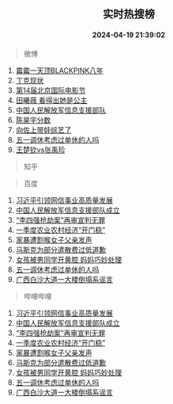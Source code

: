 <div align="center"><h2>实时热搜榜</h2><h4>2024-04-19 21:39:02</h4></div>

> 微博  

1. [霉霉一天顶BLACKPINK八年](https://s.weibo.com/weibo?q=%23%E9%9C%89%E9%9C%89%E4%B8%80%E5%A4%A9%E9%A1%B6BLACKPINK%E5%85%AB%E5%B9%B4%23&t=31&band_rank=1&Refer=top)<br />
2. [丁克现状](https://s.weibo.com/weibo?q=%E4%B8%81%E5%85%8B%E7%8E%B0%E7%8A%B6&t=31&band_rank=2&Refer=top)<br />
3. [第14届北京国际电影节](https://s.weibo.com/weibo?q=%23%E7%AC%AC14%E5%B1%8A%E5%8C%97%E4%BA%AC%E5%9B%BD%E9%99%85%E7%94%B5%E5%BD%B1%E8%8A%82%23&t=31&band_rank=3&Refer=top)<br />
4. [田曦薇 看得出她是公主](https://s.weibo.com/weibo?q=%E7%94%B0%E6%9B%A6%E8%96%87%20%E7%9C%8B%E5%BE%97%E5%87%BA%E5%A5%B9%E6%98%AF%E5%85%AC%E4%B8%BB&t=31&band_rank=4&Refer=top)<br />
5. [中国人民解放军信息支援部队](https://s.weibo.com/weibo?q=%23%E4%B8%AD%E5%9B%BD%E4%BA%BA%E6%B0%91%E8%A7%A3%E6%94%BE%E5%86%9B%E4%BF%A1%E6%81%AF%E6%94%AF%E6%8F%B4%E9%83%A8%E9%98%9F%23&t=31&band_rank=5&Refer=top)<br />
6. [陈昊宇分数](https://s.weibo.com/weibo?q=%E9%99%88%E6%98%8A%E5%AE%87%E5%88%86%E6%95%B0&t=31&band_rank=6&Refer=top)<br />
7. [向佐上带娃综艺了](https://s.weibo.com/weibo?q=%23%E5%90%91%E4%BD%90%E4%B8%8A%E5%B8%A6%E5%A8%83%E7%BB%BC%E8%89%BA%E4%BA%86%23&t=31&band_rank=7&Refer=top)<br />
8. [五一调休考虑过单休的人吗](https://s.weibo.com/weibo?q=%23%E4%BA%94%E4%B8%80%E8%B0%83%E4%BC%91%E8%80%83%E8%99%91%E8%BF%87%E5%8D%95%E4%BC%91%E7%9A%84%E4%BA%BA%E5%90%97%23&t=31&band_rank=8&Refer=top)<br />
9. [王楚钦vs张禹珍](https://s.weibo.com/weibo?q=%E7%8E%8B%E6%A5%9A%E9%92%A6vs%E5%BC%A0%E7%A6%B9%E7%8F%8D&t=31&band_rank=9&Refer=top)<br />

> 知乎  


> 百度  

1. [习近平引领网信事业高质量发展](https://www.baidu.com/s?wd=%E4%B9%A0%E8%BF%91%E5%B9%B3%E5%BC%95%E9%A2%86%E7%BD%91%E4%BF%A1%E4%BA%8B%E4%B8%9A%E9%AB%98%E8%B4%A8%E9%87%8F%E5%8F%91%E5%B1%95&sa=fyb_news&rsv_dl=fyb_news)<br />
2. [中国人民解放军信息支援部队成立](https://www.baidu.com/s?wd=%E4%B8%AD%E5%9B%BD%E4%BA%BA%E6%B0%91%E8%A7%A3%E6%94%BE%E5%86%9B%E4%BF%A1%E6%81%AF%E6%94%AF%E6%8F%B4%E9%83%A8%E9%98%9F%E6%88%90%E7%AB%8B&sa=fyb_news&rsv_dl=fyb_news)<br />
3. [“李四强抢劫案”再审宣判无罪](https://www.baidu.com/s?wd=%E2%80%9C%E6%9D%8E%E5%9B%9B%E5%BC%BA%E6%8A%A2%E5%8A%AB%E6%A1%88%E2%80%9D%E5%86%8D%E5%AE%A1%E5%AE%A3%E5%88%A4%E6%97%A0%E7%BD%AA&sa=fyb_news&rsv_dl=fyb_news)<br />
4. [一季度农业农村经济“开门稳”](https://www.baidu.com/s?wd=%E4%B8%80%E5%AD%A3%E5%BA%A6%E5%86%9C%E4%B8%9A%E5%86%9C%E6%9D%91%E7%BB%8F%E6%B5%8E%E2%80%9C%E5%BC%80%E9%97%A8%E7%A8%B3%E2%80%9D&sa=fyb_news&rsv_dl=fyb_news)<br />
5. [家暴遭割喉女子父亲发声](https://www.baidu.com/s?wd=%E5%AE%B6%E6%9A%B4%E9%81%AD%E5%89%B2%E5%96%89%E5%A5%B3%E5%AD%90%E7%88%B6%E4%BA%B2%E5%8F%91%E5%A3%B0&sa=fyb_news&rsv_dl=fyb_news)<br />
6. [马斯克为部分遣散费过低道歉](https://www.baidu.com/s?wd=%E9%A9%AC%E6%96%AF%E5%85%8B%E4%B8%BA%E9%83%A8%E5%88%86%E9%81%A3%E6%95%A3%E8%B4%B9%E8%BF%87%E4%BD%8E%E9%81%93%E6%AD%89&sa=fyb_news&rsv_dl=fyb_news)<br />
7. [女孩被男同学开黄腔 妈妈巧妙处理](https://www.baidu.com/s?wd=%E5%A5%B3%E5%AD%A9%E8%A2%AB%E7%94%B7%E5%90%8C%E5%AD%A6%E5%BC%80%E9%BB%84%E8%85%94+%E5%A6%88%E5%A6%88%E5%B7%A7%E5%A6%99%E5%A4%84%E7%90%86&sa=fyb_news&rsv_dl=fyb_news)<br />
8. [五一调休考虑过单休的人吗](https://www.baidu.com/s?wd=%E4%BA%94%E4%B8%80%E8%B0%83%E4%BC%91%E8%80%83%E8%99%91%E8%BF%87%E5%8D%95%E4%BC%91%E7%9A%84%E4%BA%BA%E5%90%97&sa=fyb_news&rsv_dl=fyb_news)<br />
9. [广西白沙大道一大楼倒塌系谣言](https://www.baidu.com/s?wd=%E5%B9%BF%E8%A5%BF%E7%99%BD%E6%B2%99%E5%A4%A7%E9%81%93%E4%B8%80%E5%A4%A7%E6%A5%BC%E5%80%92%E5%A1%8C%E7%B3%BB%E8%B0%A3%E8%A8%80&sa=fyb_news&rsv_dl=fyb_news)<br />

> 哔哩哔哩  

1. [习近平引领网信事业高质量发展](https://www.baidu.com/s?wd=%E4%B9%A0%E8%BF%91%E5%B9%B3%E5%BC%95%E9%A2%86%E7%BD%91%E4%BF%A1%E4%BA%8B%E4%B8%9A%E9%AB%98%E8%B4%A8%E9%87%8F%E5%8F%91%E5%B1%95&sa=fyb_news&rsv_dl=fyb_news)<br />
2. [中国人民解放军信息支援部队成立](https://www.baidu.com/s?wd=%E4%B8%AD%E5%9B%BD%E4%BA%BA%E6%B0%91%E8%A7%A3%E6%94%BE%E5%86%9B%E4%BF%A1%E6%81%AF%E6%94%AF%E6%8F%B4%E9%83%A8%E9%98%9F%E6%88%90%E7%AB%8B&sa=fyb_news&rsv_dl=fyb_news)<br />
3. [“李四强抢劫案”再审宣判无罪](https://www.baidu.com/s?wd=%E2%80%9C%E6%9D%8E%E5%9B%9B%E5%BC%BA%E6%8A%A2%E5%8A%AB%E6%A1%88%E2%80%9D%E5%86%8D%E5%AE%A1%E5%AE%A3%E5%88%A4%E6%97%A0%E7%BD%AA&sa=fyb_news&rsv_dl=fyb_news)<br />
4. [一季度农业农村经济“开门稳”](https://www.baidu.com/s?wd=%E4%B8%80%E5%AD%A3%E5%BA%A6%E5%86%9C%E4%B8%9A%E5%86%9C%E6%9D%91%E7%BB%8F%E6%B5%8E%E2%80%9C%E5%BC%80%E9%97%A8%E7%A8%B3%E2%80%9D&sa=fyb_news&rsv_dl=fyb_news)<br />
5. [家暴遭割喉女子父亲发声](https://www.baidu.com/s?wd=%E5%AE%B6%E6%9A%B4%E9%81%AD%E5%89%B2%E5%96%89%E5%A5%B3%E5%AD%90%E7%88%B6%E4%BA%B2%E5%8F%91%E5%A3%B0&sa=fyb_news&rsv_dl=fyb_news)<br />
6. [马斯克为部分遣散费过低道歉](https://www.baidu.com/s?wd=%E9%A9%AC%E6%96%AF%E5%85%8B%E4%B8%BA%E9%83%A8%E5%88%86%E9%81%A3%E6%95%A3%E8%B4%B9%E8%BF%87%E4%BD%8E%E9%81%93%E6%AD%89&sa=fyb_news&rsv_dl=fyb_news)<br />
7. [女孩被男同学开黄腔 妈妈巧妙处理](https://www.baidu.com/s?wd=%E5%A5%B3%E5%AD%A9%E8%A2%AB%E7%94%B7%E5%90%8C%E5%AD%A6%E5%BC%80%E9%BB%84%E8%85%94+%E5%A6%88%E5%A6%88%E5%B7%A7%E5%A6%99%E5%A4%84%E7%90%86&sa=fyb_news&rsv_dl=fyb_news)<br />
8. [五一调休考虑过单休的人吗](https://www.baidu.com/s?wd=%E4%BA%94%E4%B8%80%E8%B0%83%E4%BC%91%E8%80%83%E8%99%91%E8%BF%87%E5%8D%95%E4%BC%91%E7%9A%84%E4%BA%BA%E5%90%97&sa=fyb_news&rsv_dl=fyb_news)<br />
9. [广西白沙大道一大楼倒塌系谣言](https://www.baidu.com/s?wd=%E5%B9%BF%E8%A5%BF%E7%99%BD%E6%B2%99%E5%A4%A7%E9%81%93%E4%B8%80%E5%A4%A7%E6%A5%BC%E5%80%92%E5%A1%8C%E7%B3%BB%E8%B0%A3%E8%A8%80&sa=fyb_news&rsv_dl=fyb_news)<br />
